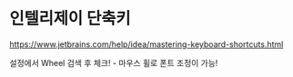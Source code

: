 # 인텔리제이 단축키

https://www.jetbrains.com/help/idea/mastering-keyboard-shortcuts.html



설정에서 Wheel 검색 후 체크! - 마우스 휠로 폰트 조정이 가능!

